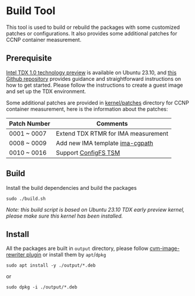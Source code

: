 # Build Tool

This tool is used to build or rebuild the packages with some customized patches or configurations.
It also provides some additional patches for CCNP container measurement.

## Prerequisite
[Intel TDX 1.0 technology preview](https://ubuntu.com/blog/intel-tdx-1-0-preview-on-ubuntu-23-10) 
is available on Ubuntu 23.10, and [this Github repository](https://github.com/canonical/tdx) 
provides guidance and straightforward instructions on how to get started.
Please follow the instructions to create a guest image and set up the TDX environment.

Some additional patches are provided in [kernel/patches](kernel/patches) directory for CCNP container measurement,
here is the information about the patches:

| Patch Number | Comments |
| ------------ | -------- |
| 0001 ~ 0007  | Extend TDX RTMR for IMA measurement |
| 0008 ~ 0009  | Add new IMA template [ima-cgpath](https://patchwork.kernel.org/project/linux-integrity/patch/20221224162830.21554-1-enrico.bravi@polito.it/) |
| 0010 ~ 0016  | Support [ConfigFS TSM](https://lwn.net/Articles/945578/) |

## Build
Install the build dependencies and build the packages

```Shell
sudo ./build.sh
```

*Note: this build script is based on Ubuntu 23.10 TDX early preview kernel, please make sure this kernel has been installed.*

## Install

All the packages are built in `output` directory, please follow [cvm-image-rewriter plugin](../cvm-image-rewriter/plugins/06-install-tdx-guest-kernel/README.md) or install them by `apt`/`dpkg`

```Shell
sudo apt install -y ./output/*.deb
```

or

```Shell
sudo dpkg -i ./output/*.deb
```
